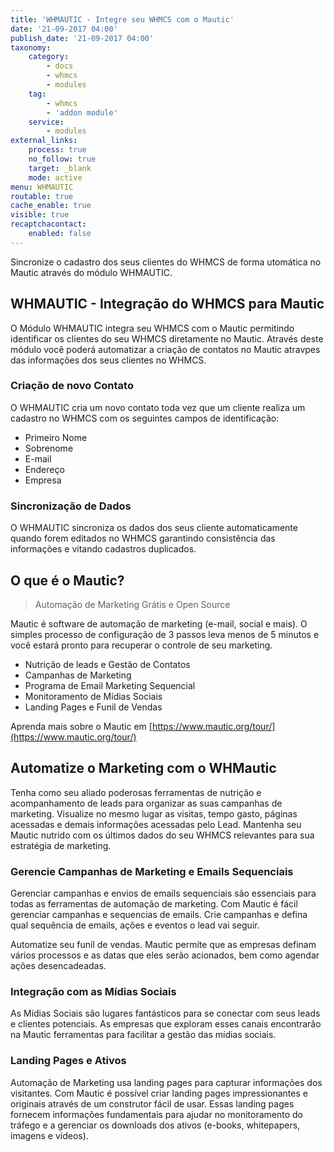```yaml
---
title: 'WHMAUTIC - Integre seu WHMCS com o Mautic'
date: '21-09-2017 04:00'
publish_date: '21-09-2017 04:00'
taxonomy:
    category:
        - docs
        - whmcs
        - modules
    tag:
        - whmcs
        - 'addon module'
    service:
        - modules
external_links:
    process: true
    no_follow: true
    target: _blank
    mode: active
menu: WHMAUTIC
routable: true
cache_enable: true
visible: true
recaptchacontact:
    enabled: false
---
```


Sincronize o cadastro dos seus clientes do WHMCS de forma utomática no Mautic através do módulo WHMAUTIC.

## WHMAUTIC - Integração do WHMCS para Mautic

O Módulo WHMAUTIC integra seu WHMCS com o Mautic permitindo identificar os clientes do seu WHMCS diretamente no Mautic. Através deste módulo você poderá automatizar a criação de contatos no Mautic atravpes das informações dos seus clientes no WHMCS.

### Criação de novo Contato

O WHMAUTIC cria um novo contato toda vez que um cliente realiza um cadastro no WHMCS com os seguintes campos de identificação:

* Primeiro Nome
* Sobrenome
* E-mail
* Endereço
* Empresa

### Sincronização de Dados

O WHMAUTIC sincroniza os dados dos seus cliente automaticamente quando forem editados no WHMCS garantindo consistência das informações e vitando cadastros duplicados.

## O que é o Mautic?

> Automação de Marketing Grátis e Open Source

Mautic é software de automação de marketing (e-mail, social e mais). O simples processo de configuração de 3 passos leva menos de 5 minutos e você estará pronto para recuperar o controle de seu marketing.

* Nutrição de leads e Gestão de Contatos
* Campanhas de Marketing
* Programa de Email Marketing Sequencial
* Monitoramento de Mídias Sociais
* Landing Pages e Funil de Vendas

Aprenda mais sobre o Mautic em [https://www.mautic.org/tour/](https://www.mautic.org/tour/)

## Automatize o Marketing com o WHMautic

Tenha como seu aliado poderosas ferramentas de nutrição e acompanhamento de leads para organizar as suas campanhas de marketing. Visualize no mesmo lugar as visitas, tempo gasto, páginas acessadas e demais informações acessadas pelo Lead. Mantenha seu Mautic nutrido com os últimos dados do seu WHMCS relevantes para sua estratégia de marketing.

### Gerencie Campanhas de Marketing e Emails Sequenciais

Gerenciar campanhas e envios de emails sequenciais são essenciais para todas as ferramentas de automação de marketing. Com Mautic é fácil gerenciar campanhas e sequencias de emails. Crie campanhas e defina qual sequência de emails, ações e eventos o lead vai seguir.

Automatize seu funil de vendas. Mautic permite que as empresas definam vários processos e as datas que eles serão acionados, bem como agendar ações desencadeadas.

### Integração com as Mídias Sociais

As Mídias Sociais são lugares fantásticos para se conectar com seus leads e clientes potenciais. As empresas que exploram esses canais encontrarão na Mautic ferramentas para facilitar a gestão das mídias sociais.

### Landing Pages e Ativos

Automação de Marketing usa landing pages para capturar informações dos visitantes. Com Mautic é possível criar landing pages impressionantes e originais através de um construtor fácil de usar. Essas landing pages fornecem informações fundamentais para ajudar no monitoramento do tráfego e a gerenciar os downloads dos ativos (e-books, whitepapers, imagens e vídeos). 